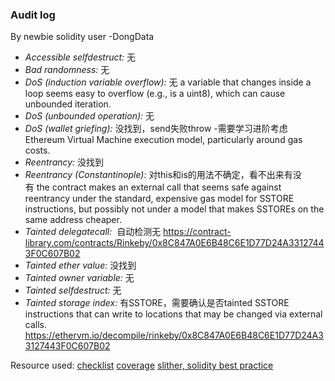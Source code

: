 ### Audit log

By newbie solidity user -DongData
- *Accessible selfdestruct:* 无
- *Bad randomness:* 无
- *DoS (induction variable overflow):* 无 a variable that changes inside a loop seems easy to overflow (e.g., is a uint8), which can cause unbounded iteration.
- *DoS (unbounded operation):* 无
- *DoS (wallet griefing):* 没找到，send失败throw -需要学习进阶考虑 Ethereum Virtual Machine execution model, particularly around gas costs.
- *Reentrancy:* 没找到
- *Reentrancy (Constantinople):* 对this和is的用法不确定，看不出来有没有 the contract makes an external call that seems safe against reentrancy under the standard, expensive gas model for SSTORE instructions, but possibly not under a model that makes SSTOREs on the same address cheaper.
- *Tainted delegatecall:*  自动检测无 https://contract-library.com/contracts/Rinkeby/0x8C847A0E6B48C6E1D77D24A33127443F0C607B02
- *Tainted ether value:* 没找到
- *Tainted owner variable:* 无
- *Tainted selfdestruct:* 无
- *Tainted storage index:* 有SSTORE，需要确认是否tainted SSTORE instructions that can write to locations that may be changed via external calls. https://ethervm.io/decompile/rinkeby/0x8C847A0E6B48C6E1D77D24A33127443F0C607B02

Resource used:
[checklist](https://github.com/cryptofinlabs/audit-checklist)
[coverage](https://github.com/sc-forks/solidity-coverage)
[slither, solidity best practice](https://consensys.github.io/smart-contract-best-practices/security_tools/)
